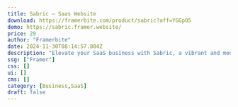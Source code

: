 ```yaml
---
title: Sabric — Saas Website
download: https://framerbite.com/product/sabric?aff=YGGpO5
demo: https://sabric.framer.website/
price: 29
author: "Framerbite"
date: 2024-11-30T08:14:57.804Z
description: "Elevate your SaaS business with Sabric, a vibrant and modern website template. With its 9 complete pages, Sabric offers a colorful and trendy design that captivates visitors. Fully optimized for performance, it's a seamless and hassle-free solution to launch your website and make a lasting impression."
ssg: ["Framer"]
css: []
ui: []
cms: []
category: [Business,SaaS]
draft: false
---
```

